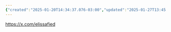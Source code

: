 ```yaml
---
{"created":"2025-01-20T14:34:37.076-03:00","updated":"2025-01-27T13:45:51.826-03:00","tags":["lab","art","UIdesign","interfacedesign","mapping","🌱"],"relevancescore":89,"dg-publish":true,"notestage":["🌱"],"permalink":"/people/references/lab/elissa-martial/","dgPassFrontmatter":true}
---
```


https://x.com/elissafied

